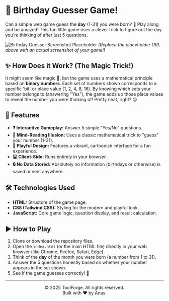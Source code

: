 # 🎂 Birthday Guesser Game! 

Can a simple web game guess the **day** (1-31) you were born? 🤔 Play along and be amazed! This fun little game uses a clever trick to figure out the day you're thinking of after just 5 questions.

![Birthday Guesser Screenshot Placeholder](https://placehold.co/600x300/FFF7ED/C2410C?text=Birthday+Guesser+Screenshot)
*(Replace the placeholder URL above with an actual screenshot of your game!)*

## ✨ How Does it Work? (The Magic Trick!)

It might seem like magic 🔮, but the game uses a mathematical principle based on **binary numbers**. Each set of numbers shown corresponds to a specific 'bit' or place value (1, 2, 4, 8, 16). By knowing which sets your number belongs to (answering "Yes"), the game adds up those place values to reveal the number you were thinking of! Pretty neat, right? 😉

## 🚀 Features

* **❓ Interactive Gameplay:** Answer 5 simple "Yes/No" questions.
* **🤯 Mind-Reading Illusion:** Uses a classic mathematical trick to "guess" your number (1-31).
* **🎨 Playful Design:** Features a vibrant, cartoonish interface for a fun experience.
* **💻 Client-Side:** Runs entirely in your browser.
* **🔒 No Data Stored:** Absolutely no information (birthdays or otherwise) is saved or sent anywhere.

## 🛠️ Technologies Used

* **HTML:** Structure of the game page.
* **CSS (Tailwind CSS):** Styling for the modern and playful look.
* **JavaScript:** Core game logic, question display, and result calculation.

## ▶️ How to Play

1.  Clone or download the repository files.
2.  Open the `index.html` (or the main HTML file) directly in your web browser (like Chrome, Firefox, Safari, Edge).
3.  Think of the **day** of the month you were born (a number from 1 to 31).
4.  Answer the 5 questions honestly based on whether your number appears in the set shown.
5.  See if the game guesses correctly! 🎉

---

<p align="center">
  © 2025 ToolForge. All rights reserved.<br>
  Built with ❤️ by Anas.
</p>
